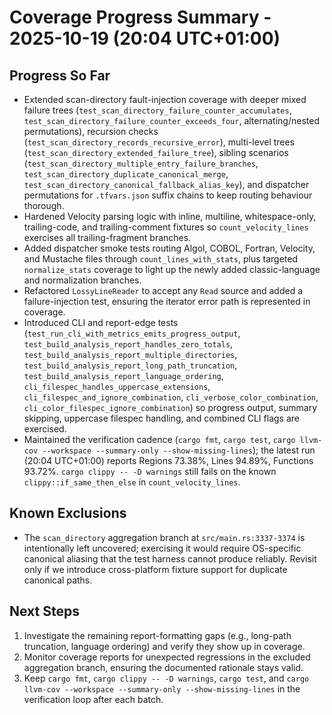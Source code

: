﻿# Coverage Progress Summary - 2025-10-19 (20:04 UTC+01:00)

## Progress So Far
- Extended scan-directory fault-injection coverage with deeper mixed failure trees (`test_scan_directory_failure_counter_accumulates`, `test_scan_directory_failure_counter_exceeds_four`, alternating/nested permutations), recursion checks (`test_scan_directory_records_recursive_error`), multi-level trees (`test_scan_directory_extended_failure_tree`), sibling scenarios (`test_scan_directory_multiple_entry_failure_branches`, `test_scan_directory_duplicate_canonical_merge`, `test_scan_directory_canonical_fallback_alias_key`), and dispatcher permutations for `.tfvars.json` suffix chains to keep routing behaviour thorough.
- Hardened Velocity parsing logic with inline, multiline, whitespace-only, trailing-code, and trailing-comment fixtures so `count_velocity_lines` exercises all trailing-fragment branches.
- Added dispatcher smoke tests routing Algol, COBOL, Fortran, Velocity, and Mustache files through `count_lines_with_stats`, plus targeted `normalize_stats` coverage to light up the newly added classic-language and normalization branches.
- Refactored `LossyLineReader` to accept any `Read` source and added a failure-injection test, ensuring the iterator error path is represented in coverage.
- Introduced CLI and report-edge tests (`test_run_cli_with_metrics_emits_progress_output`, `test_build_analysis_report_handles_zero_totals`, `test_build_analysis_report_multiple_directories`, `test_build_analysis_report_long_path_truncation`, `test_build_analysis_report_language_ordering`, `cli_filespec_handles_uppercase_extensions`, `cli_filespec_and_ignore_combination`, `cli_verbose_color_combination`, `cli_color_filespec_ignore_combination`) so progress output, summary skipping, uppercase filespec handling, and combined CLI flags are exercised.
- Maintained the verification cadence (`cargo fmt`, `cargo test`, `cargo llvm-cov --workspace --summary-only --show-missing-lines`); the latest run (20:04 UTC+01:00) reports Regions 73.38%, Lines 94.89%, Functions 93.72%. `cargo clippy -- -D warnings` still fails on the known `clippy::if_same_then_else` in `count_velocity_lines`.

## Known Exclusions
- The `scan_directory` aggregation branch at `src/main.rs:3337-3374` is intentionally left uncovered; exercising it would require OS-specific canonical aliasing that the test harness cannot produce reliably. Revisit only if we introduce cross-platform fixture support for duplicate canonical paths.

## Next Steps
1. Investigate the remaining report-formatting gaps (e.g., long-path truncation, language ordering) and verify they show up in coverage.
2. Monitor coverage reports for unexpected regressions in the excluded aggregation branch, ensuring the documented rationale stays valid.
3. Keep `cargo fmt`, `cargo clippy -- -D warnings`, `cargo test`, and `cargo llvm-cov --workspace --summary-only --show-missing-lines` in the verification loop after each batch.
